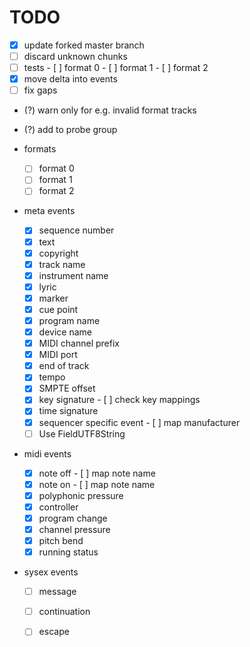 # TODO

- [x] update forked master branch
- [ ] discard unknown chunks
- [ ] tests
      - [ ] format 0
      - [ ] format 1
      - [ ] format 2
- [x] move delta into events
- [ ] fix gaps
- (?) warn only for e.g. invalid format tracks
- (?) add to probe group

- formats
    - [ ] format 0
    - [ ] format 1
    - [ ] format 2

- meta events
    - [x] sequence number
    - [x] text
    - [x] copyright
    - [x] track name 
    - [x] instrument name
    - [x] lyric
    - [x] marker
    - [x] cue point
    - [x] program name
    - [x] device name
    - [x] MIDI channel prefix
    - [x] MIDI port
    - [x] end of track
    - [x] tempo
    - [x] SMPTE offset
    - [x] key signature
          - [ ] check key mappings
    - [x] time signature
    - [x] sequencer specific event
          - [ ] map manufacturer
    - [ ] Use FieldUTF8String

- midi events
    - [x] note off
          - [ ] map note name
    - [x] note on
          - [ ] map note name
    - [x] polyphonic pressure
    - [x] controller
    - [x] program change
    - [x] channel pressure
    - [x] pitch bend
    - [x] running status

- sysex events
    - [ ] message
    - [ ] continuation
    - [ ] escape

